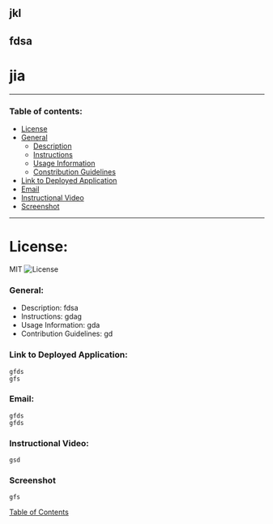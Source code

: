 ## jkl

## fdsa

# jia

---

### Table of contents:
- [License](#license)
- [General](#general)
    - [Description](#description)
    - [Instructions](#instructions)
    - [Usage Information](#usage-information)
    - [Constribution Guidelines](#contribution-guidelines)
- [Link to Deployed Application](#link-to-deployed-application)
- [Email](#email)
- [Instructional Video](#instructional-video)
- [Screenshot](#screenshot)


---

# License:

   MIT
   ![License](https://img.shields.io/badge/license-MIT-yellow.svg)

### General:

   * Description: fdsa
   * Instructions: gdag
   * Usage Information: gda
   * Contribution Guidelines: gd
            
### Link to Deployed Application:

    gfds
    gfs

### Email:

    gfds
    gfds

### Instructional Video:

    gsd
        
### Screenshot
    
    gfs
    
[Table of Contents](#table-of-contents)